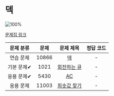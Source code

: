 # 덱

![100%](https://progress-bar.xyz/0/?scale=4&title=progress&width=500&color=babaca&suffix=/4)

[문제집 링크](https://www.acmicpc.net/workbook/view/7311)

| 문제 분류 | 문제 | 문제 제목 | 정답 코드 |
| :--: | :--: | :--: | :--: |
| 연습 문제 | 10866 | [덱](https://www.acmicpc.net/problem/10866) | - |
| 기본 문제✔ | 1021 | [회전하는 큐](https://www.acmicpc.net/problem/1021) | - |
| 응용 문제✔ | 5430 | [AC](https://www.acmicpc.net/problem/5430) | - |
| 응용 문제 | 11003 | [최솟값 찾기](https://www.acmicpc.net/problem/11003) | - |
